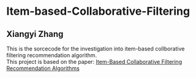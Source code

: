 # Item-based-Collaborative-Filtering
## Xiangyi Zhang
This is the sorcecode for the investigation into item-based collborative filtering recommendation algorithm. <br>
This project is based on the paper: [Item-Based Collaborative Filtering Recommendation Algorithms](http://files.grouplens.org/papers/www10_sarwar.pdf)
